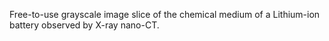 Free-to-use grayscale image slice of the chemical medium of a Lithium-ion battery observed by X-ray nano-CT.
